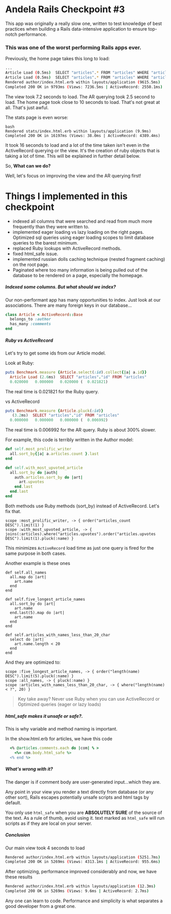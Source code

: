 # Andela Rails Checkpoint #3

This app was originally a really slow one, written to test knowledge of best practices when building a Rails data-intensive application to ensure top-notch performance.


### This was one of the worst performing Rails apps ever.

Previously, the home page takes this long to load:

```bash
...
Article Load (0.5ms)  SELECT "articles".* FROM "articles" WHERE "articles"."author_id" = ?  [["author_id", 3000]]
Article Load (0.5ms)  SELECT "articles".* FROM "articles" WHERE "articles"."author_id" = ?  [["author_id", 3001]]
Rendered author/index.html.erb within layouts/application (9615.5ms)
Completed 200 OK in 9793ms (Views: 7236.5ms | ActiveRecord: 2550.1ms)
```

The view took 7.2 seconds to load. The AR querying took 2.5 second to load. The home page took close to 10 seconds to load. That's not great at all. That's just awful.

The stats page is even worse:

```
bash
Rendered stats/index.html.erb within layouts/application (9.9ms)
Completed 200 OK in 16197ms (Views: 38.0ms | ActiveRecord: 4389.4ms)
```

It took 16 seconds to load and a lot of the time taken isn't even in the ActiveRecord querying or the view. It's the creation of ruby objects that is taking a lot of time. This will be explained in further detail below.

So, **What can we do?**

Well, let's focus on improving the view and the AR querying first!


# Things I implemented in this checkpoint
* indexed all columns that were searched and read from much more frequently than they were written to.
* implemented eager loading vs lazy loading on the right pages. Optimized sql queries using eager loading scopes to limit database queries to the barest minimum.
* replaced Ruby lookups with ActiveRecord methods.
* fixed html_safe issue.
* implemented russian dolls caching technique (nested fragment caching) on the root page.
* Paginated where too many information is being pulled out of the database to be rendered on a page, especially the homepage.

##### Indexed some columns. But what should we index?


Our non-performant app has many opportunities to index. Just look at our associations. There are many foreign keys in our database...

```ruby
class Article < ActiveRecord::Base
  belongs_to :author
  has_many :comments
end
```

##### Ruby vs ActiveRecord

Let's try to get some ids from our Article model.

Look at Ruby:

```ruby
puts Benchmark.measure {Article.select(:id).collect{|a| a.id}}
  Article Load (2.6ms)  SELECT "articles"."id" FROM "articles"
  0.020000   0.000000   0.020000 (  0.021821)
```

The real time is 0.021821 for the Ruby query.

vs ActiveRecord

```ruby
puts Benchmark.measure {Article.pluck(:id)}
   (3.2ms)  SELECT "articles"."id" FROM "articles"
  0.000000   0.000000   0.000000 (  0.006992)
```
The real time is 0.006992 for the AR query. Ruby is about 300% slower.

For example, this code is terribly written in the Author model:

```ruby
def self.most_prolific_writer
  all.sort_by{|a| a.articles.count }.last
end

def self.with_most_upvoted_article
  all.sort_by do |auth|
    auth.articles.sort_by do |art|
      art.upvotes
    end.last
  end.last
end
```

Both methods use Ruby methods (sort_by) instead of ActiveRecord. Let's fix that.

```
scope :most_prolific_writer, -> { order("articles_count DESC").limit(1) }
scope :with_most_upvoted_article, -> { joins(:articles).where("articles.upvotes").order("articles.upvotes DESC").limit(1).pluck(:name) }
```

This minimizes `ActiveRecord` load time as just one query is fired for the same purpose in both cases.

Another example is these ones

```
def self.all_names
  all.map do |art|
    art.name
  end
end

def self.five_longest_article_names
  all.sort_by do |art|
    art.name
  end.last(5).map do |art|
    art.name
  end
end

def self.articles_with_names_less_than_20_char
  select do |art|
    art.name.length < 20
  end
end
```

And they are optimized to:


```
scope :five_longest_article_names, -> { order("length(name) DESC").limit(5).pluck(:name) }
scope :all_names, -> { pluck(:name) }
scope :articles_with_names_less_than_20_char, -> { where("length(name) < ?", 20) }
```

> Key take away? Never use Ruby when you can use ActiveRecord or Optimized queries (eager or lazy loads)

##### html_safe makes it unsafe or safe?.

This is why variable and method naming is important.

In the show.html.erb for articles, we have this code

```ruby
  <% @articles.comments.each do |com| % >
    <%= com.body.html_safe %>
  <% end %>
```

##### What's wrong with it?

The danger is if comment body are user-generated input...which they are.

Any point in your view you render a text directly from database (or any other sort), Rails escapes potentially unsafe scripts and html tags by default.

You only use `html_safe` when you are **ABSOLUTELY SURE** of the source of the text. As a rule of thumb, avoid using it. text marked as `html_safe` will run scripts as if they are local on your server.


##### Conclusion

Our main view took 4 seconds to load

```bash
Rendered author/index.html.erb within layouts/application (5251.7ms)
Completed 200 OK in 5269ms (Views: 4313.1ms | ActiveRecord: 955.6ms)
```

After optimizing, performance improved considerably and now, we have these results

```bash
Rendered author/index.html.erb within layouts/application (12.3ms)
Completed 200 OK in 5269ms (Views: 9.6ms | ActiveRecord: 2.7ms)
```

Any one can learn to code. Performance and simplicity is what separates a good developer from a great one.
